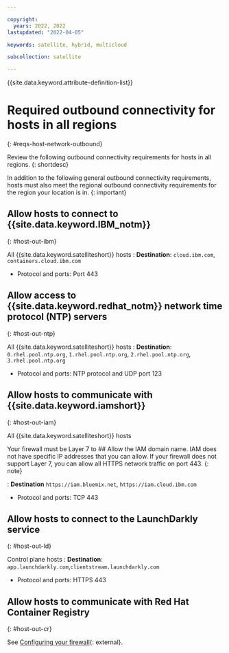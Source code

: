 ```yaml
---

copyright:
  years: 2022, 2022
lastupdated: "2022-04-05"

keywords: satellite, hybrid, multicloud

subcollection: satellite

---
```


{{site.data.keyword.attribute-definition-list}}

# Required outbound connectivity for hosts in all regions
{: #reqs-host-network-outbound}

Review the following outbound connectivity requirements for hosts in all regions.
{: shortdesc}

In addition to the following general outbound connectivity requirements, hosts must also meet the regional outbound connectivity requirements for the region your location is in.
{: important}






## Allow hosts to connect to {{site.data.keyword.IBM_notm}}
{: #host-out-ibm}

All {{site.data.keyword.satelliteshort}} hosts
:   **Destination**: `cloud.ibm.com`, `containers.cloud.ibm.com`
* Protocol and ports: Port 443

## Allow access to {{site.data.keyword.redhat_notm}} network time protocol (NTP) servers
{: #host-out-ntp}

All {{site.data.keyword.satelliteshort}} hosts
:   **Destination**: `0.rhel.pool.ntp.org`, `1.rhel.pool.ntp.org`, `2.rhel.pool.ntp.org`, `3.rhel.pool.ntp.org`
* Protocol and ports: NTP protocol and UDP port 123

## Allow hosts to communicate with {{site.data.keyword.iamshort}}
{: #host-out-iam}

All {{site.data.keyword.satelliteshort}} hosts

Your firewall must be Layer 7 to ## Allow the IAM domain name. IAM does not have specific IP addresses that you can allow. If your firewall does not support Layer 7, you can allow all HTTPS network traffic on port 443.
{: note}

:   **Destination** `https://iam.bluemix.net`, `https://iam.cloud.ibm.com`
* Protocol and ports: TCP 443

## Allow hosts to connect to the LaunchDarkly service
{: #host-out-ld}

Control plane hosts
:   **Destination**: `app.launchdarkly.com`,`clientstream.launchdarkly.com`
* Protocol and ports: HTTPS 443

## Allow hosts to communicate with Red Hat Container Registry
{: #host-out-cr}

See [Configuring your firewall](https://docs.openshift.com/container-platform/4.8/installing/install_config/configuring-firewall.html){: external}.















